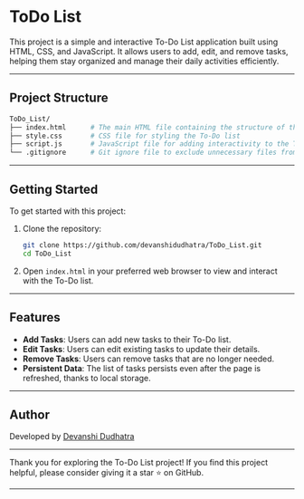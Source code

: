# ToDo List

This project is a simple and interactive To-Do List application built using HTML, CSS, and JavaScript. It allows users to add, edit, and remove tasks, helping them stay organized and manage their daily activities efficiently.

---

## Project Structure

```bash
ToDo_List/
├── index.html      # The main HTML file containing the structure of the To-Do list
├── style.css       # CSS file for styling the To-Do list
├── script.js       # JavaScript file for adding interactivity to the To-Do list
└── .gitignore      # Git ignore file to exclude unnecessary files from version control
```

---

## Getting Started

To get started with this project:

1. Clone the repository:

   ```bash
   git clone https://github.com/devanshidudhatra/ToDo_List.git
   cd ToDo_List
   ```

2. Open `index.html` in your preferred web browser to view and interact with the To-Do list.

---

## Features

- **Add Tasks**: Users can add new tasks to their To-Do list.
- **Edit Tasks**: Users can edit existing tasks to update their details.
- **Remove Tasks**: Users can remove tasks that are no longer needed.
- **Persistent Data**: The list of tasks persists even after the page is refreshed, thanks to local storage.

---

## Author

Developed by [Devanshi Dudhatra](https://github.com/devanshidudhatra)

---

Thank you for exploring the To-Do List project! If you find this project helpful, please consider giving it a star ⭐ on GitHub.

--- 
